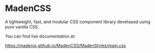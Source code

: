 # MadenCSS
A lightweight, fast, and modular CSS component library developed using pure vanilla CSS.

You can find live documentation at:

https://madenix.github.io/MadenCSS/MadenStyles/main.css
